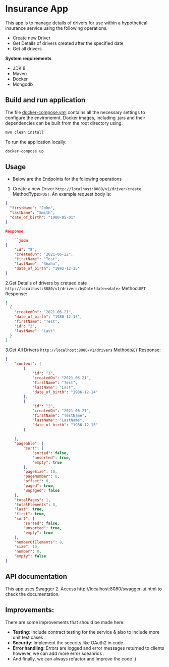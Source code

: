 # Insurance App #

This app is to manage details of drivers for use within a hypothetical insurance service using the following operations.
* Create new Driver
* Get Details of drivers created after the specified date
* Get all drivers

**System requirements**
- JDK 8
- Maven
- Docker
- Mongodb

## Build and run application

The file [docker-compose.yml](docker-compose.yml) contains all the necessary settings to configure the environemnt.
Docker images, including  .jars and their dependencies can be built from the root directory using:

```bash
mvn clean install
```

To run the application locally:
```bash
docker-compose up
```

## Usage ##
* Below are the Endpoints for the following operations
1. Create a new Driver
   `http://localhost:8080/v1/driver/create`
   MethodType:`POST`.
An example request body is:
```json
{
  "firstName": "John",
  "lastName": "Smith",
  "date_of_birth": "1980-05-01" 
}

Response 

   ```json
{
    "id": "8",
    "createdOn": "2021-06-22",
    "firstName": "Test",
    "lastName": "Shahu",
    "date_of_birth": "1992-12-15"
}
```

2.Get Details of drivers by cretaed date
  `http://localhost:8080/v1/drivers/byDate?date=<date>`
Method:`GET`
Response:
```json
[
  {
    "createdOn": "2021-06-21",
    "date_of_birth": "1980-12-15",
    "firstName": "Test",
    "id": "2",
    "lastName": "Last"
  }
]
```
3.Get All Drivers
`http://localhost:8080/v1/drivers`
Method:`GET`
Response:
```json
{
    "content": [
        {
            "id": "1",
            "createdOn": "2021-06-21",
            "firstName": "Test",
            "lastName": "Last",
            "date_of_birth": "1986-12-14"
        },
        {
            "id": "2",
            "createdOn": "2021-06-21",
            "firstName": "TestName",
            "lastName": "LastName",
            "date_of_birth": "1986-12-15"
        }
        
    ],
    "pageable": {
        "sort": {
            "sorted": false,
            "unsorted": true,
            "empty": true
        },
        "pageSize": 10,
        "pageNumber": 0,
        "offset": 0,
        "paged": true,
        "unpaged": false
    },
    "totalPages": 1,
    "totalElements": 8,
    "last": true,
    "first": true,
    "sort": {
        "sorted": false,
        "unsorted": true,
        "empty": true
    },
    "numberOfElements": 8,
    "size": 10,
    "number": 0,
    "empty": false
}
```

## API documentation 
This app uses Swagger 2. Access http://localhost:8080/swagger-ui.html to check the documentation.

## Improvements:

There are some improvements that should be made here:

- **Testing**: Include contract testing for the service & also to include more unit test cases .
- **Security**: Implement the security like OAuth2 in code.
- **Error handling**: Errors are logged and error messages returned to clients however, we can add more error sceanrios .
- And finally, we can always refactor and improve the code :)
